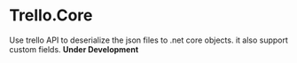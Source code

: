 # Trello.Core
Use trello API to deserialize the json files to .net core objects. it also support custom fields.
**Under Development**
